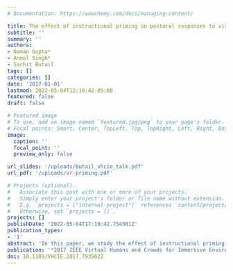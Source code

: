 ```yaml
---
# Documentation: https://wowchemy.com/docs/managing-content/

title: The effect of instructional priming on postural responses to virtual crowds
subtitle: ''
summary: ''
authors:
- Naman Gupta*
- Anmol Singh*
- Sachit Butail
tags: []
categories: []
date: '2017-01-01'
lastmod: 2022-05-04T12:19:42-05:00
featured: false
draft: false

# Featured image
# To use, add an image named `featured.jpg/png` to your page's folder.
# Focal points: Smart, Center, TopLeft, Top, TopRight, Left, Right, BottomLeft, Bottom, BottomRight.
image:
  caption: ''
  focal_point: ''
  preview_only: false

url_slides: '/uploads/Butail_vhcie_talk.pdf'
url_pdf: '/uploads/vr-priming.pdf'

# Projects (optional).
#   Associate this post with one or more of your projects.
#   Simply enter your project's folder or file name without extension.
#   E.g. `projects = ["internal-project"]` references `content/project/deep-learning/index.md`.
#   Otherwise, set `projects = []`.
projects: []
publishDate: '2022-05-04T17:19:42.754581Z'
publication_types:
- '1'
abstract: 'In this paper, we study the effect of instructional priming on postural responses to virtual crowds using a headset-based virtual reality (VR) platform. Specifically, we instruct VR participants that one of the virtual agents in a simulated crowd represents the movement of a real person, and reinforce this instruction by having a single role player present in the experimental arena. Our results show that while VR participants who were primed did not move significantly more when three-dimensional movement was considered, they exhibit significantly more movement in the direction perpendicular to the crowd flow indicating possible collision avoidance maneuvers. These results indicate that manipulation of instructions to participants with the intent of impacting pre-exposure expectations may be used to increase engagement with virtual crowds.'
publication: '*2017 IEEE Virtual Humans and Crowds for Immersive Environments (VHCIE)*'
doi: 10.1109/VHCIE.2017.7935622
---
```

